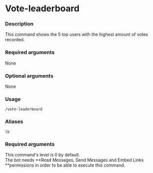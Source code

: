 # Vote-leaderboard

### **Description**

This command shows the 5 top users with the highest amount of votes recorded.

### **Required arguments**

None

### **Optional arguments**

None

### **Usage**

```
/vote-leaderboard
```

### **Aliases**

`lb`

### **Required arguments**

This command's level is 0 by default.\
The bot needs **Read Messages, Send Messages and Embed Links **permissions in order to be able to execute this command.
